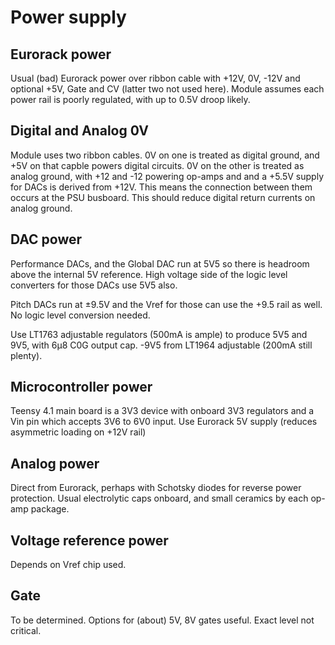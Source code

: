 # Power supply

## Eurorack power

Usual (bad) Eurorack power over ribbon cable with +12V, 0V, -12V and optional +5V, Gate and CV (latter two not used here). Module assumes each power rail is poorly regulated, with up to 0.5V droop likely.

## Digital and Analog 0V

Module uses two ribbon cables. 0V on one is treated as digital ground, and +5V on that capble powers digital circuits. 0V on the other is treated as analog ground, with +12 and -12 powering op-amps and and a +5.5V supply for DACs is derived from +12V. This means the connection between them occurs at the PSU busboard. This should reduce digital return currents on analog ground.

## DAC power

Performance DACs, and the Global DAC  run at 5V5 so there is headroom above the internal 5V reference. High voltage side of the logic level converters for those DACs use 5V5 also.

Pitch DACs run at ±9.5V and the Vref for those can use the +9.5 rail as well. No logic level conversion needed.

Use LT1763 adjustable regulators (500mA is ample) to produce 5V5 and 9V5, with 6μ8 C0G output cap. -9V5 from LT1964 adjustable (200mA still plenty).

## Microcontroller power

Teensy 4.1 main board is a 3V3 device with onboard 3V3 regulators and a Vin pin which accepts 3V6 to 6V0 input. Use Eurorack 5V supply (reduces asymmetric loading on +12V rail)

## Analog power

Direct from Eurorack, perhaps with Schotsky diodes for reverse power protection. Usual electrolytic caps onboard, and small ceramics by each op-amp package.

## Voltage reference power

Depends on Vref chip used.

## Gate

To be determined. Options for (about) 5V, 8V gates useful. Exact level not critical.
